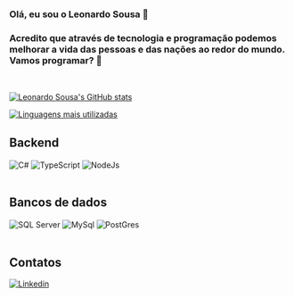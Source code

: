 ### Olá, eu sou o Leonardo Sousa 👋

### Acredito que através de tecnologia e programação podemos melhorar a vida das pessoas e das nações ao redor do mundo. Vamos programar? 🚀
<br />

[![Leonardo Sousa's GitHub stats](https://github-readme-stats.vercel.app/api?username=leosousa&show_icons=true&theme=github_dark&custom_title=GitHub%20Stats)](https://github.com/leosousa)

[![Linguagens mais utilizadas](https://github-readme-stats.vercel.app/api/top-langs/?username=leosousa&custom_title=Linguagens%20mais%20utilizadas&theme=github_dark)](https://github.com/anuraghazra/github-readme-stats)

## Backend
<div style="display: inline_block">
    <img align="center" alt="C#" src="https://img.shields.io/badge/C%23-239120?style=for-the-badge&logo=c-sharp&logoColor=white" />
    <img align="center" alt="TypeScript" src="https://img.shields.io/badge/TypeScript-007ACC?style=for-the-badge&logo=typescript&logoColor=white" />
    <img align="center" alt="NodeJs" src="https://img.shields.io/badge/Node.js-43853D?style=for-the-badge&logo=node.js&logoColor=white" />
</div>
<br>

## Bancos de dados
<div style="display: inline_block">
    <img align="center" alt="SQL Server" src="https://img.shields.io/badge/Microsoft_SQL_Server-CC2927?style=for-the-badge&logo=microsoft-sql-server&logoColor=white"/>
    <img align="center" alt="MySql" src="https://img.shields.io/badge/MySQL-00000F?style=for-the-badge&logo=mysql&logoColor=white" />
    <img align="center" alt="PostGres" src="https://img.shields.io/badge/PostgreSQL-316192?style=for-the-badge&logo=postgresql&logoColor=white" />
</div>
<br>

## Contatos
[![Linkedin](https://img.shields.io/badge/LinkedIn-0077B5?style=for-the-badge&logo=linkedin&logoColor=white)](https://www.linkedin.com/in/leonardo-sousa/)
<br>





